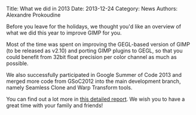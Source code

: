 Title: What we did in 2013
Date: 2013-12-24 
Category: News
Authors: Alexandre Prokoudine

Before you leave for the holidays, we thought you'd like an overview of what we did this year to improve GIMP for you.

Most of the time was spent on improving the GEGL-based version of GIMP (to be released as v2.10) and porting GIMP plugins to GEGL, so that you could benefit from 32bit float precision per color channel as much as possible.

We also successfully participated in Google Summer of Code 2013 and merged more code from GSoC2012 into the main development branch, namely Seamless Clone and Warp Transform tools.

You can find out a lot more in [this detailed report](https://mail.gnome.org/archives/gimp-user-list/2013-December/msg00225.html). We wish you to have a great time with your family and friends!
